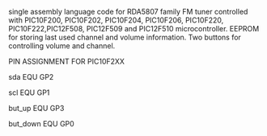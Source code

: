 single assembly language code for RDA5807 family FM tuner controlled with PIC10F200, PIC10F202,  PIC10F204, PIC10F206,  PIC10F220, PIC10F222,PIC12F508, PIC12F509 and PIC12F510 microcontroller. 
EEPROM for storing last used channel and volume information. 
Two buttons for controlling volume and channel.

PIN ASSIGNMENT FOR PIC10F2XX

sda      EQU GP2

scl      EQU GP1

but_up   EQU GP3

but_down EQU GP0

